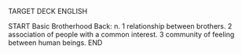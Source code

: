 TARGET DECK
ENGLISH

START
Basic
Brotherhood
Back: n. 1 relationship between brothers. 2 association of people with a common interest. 3 community of feeling between human beings.
END
